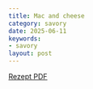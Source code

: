 ```yaml
---
title: Mac and cheese
category: savory
date: 2025-06-11
keywords:
- savory
layout: post
---
```


[Rezept PDF]({{site.baseurl}}/assets/pdf/mac_n_cheese.pdf)

